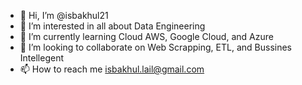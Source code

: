 - 👋 Hi, I’m @isbakhul21
- 👀 I’m interested in all about Data Engineering
- 🌱 I’m currently learning Cloud AWS, Google Cloud, and Azure
- 💞️ I’m looking to collaborate on Web Scrapping, ETL, and Bussines Intellegent
- 📫 How to reach me isbakhul.lail@gmail.com

<!---
isbakhul21/isbakhul21 is a ✨ special ✨ repository because its `README.md` (this file) appears on your GitHub profile.
You can click the Preview link to take a look at your changes.
--->
